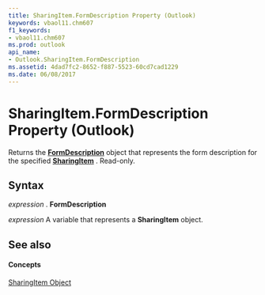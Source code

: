 ```yaml
---
title: SharingItem.FormDescription Property (Outlook)
keywords: vbaol11.chm607
f1_keywords:
- vbaol11.chm607
ms.prod: outlook
api_name:
- Outlook.SharingItem.FormDescription
ms.assetid: 4dad7fc2-8652-f887-5523-60cd7cad1229
ms.date: 06/08/2017
---
```



# SharingItem.FormDescription Property (Outlook)

Returns the **[FormDescription](formdescription-object-outlook.md)** object that represents the form description for the specified **[SharingItem](sharingitem-object-outlook.md)** . Read-only.


## Syntax

 _expression_ . **FormDescription**

 _expression_ A variable that represents a **SharingItem** object.


## See also


#### Concepts


[SharingItem Object](sharingitem-object-outlook.md)

